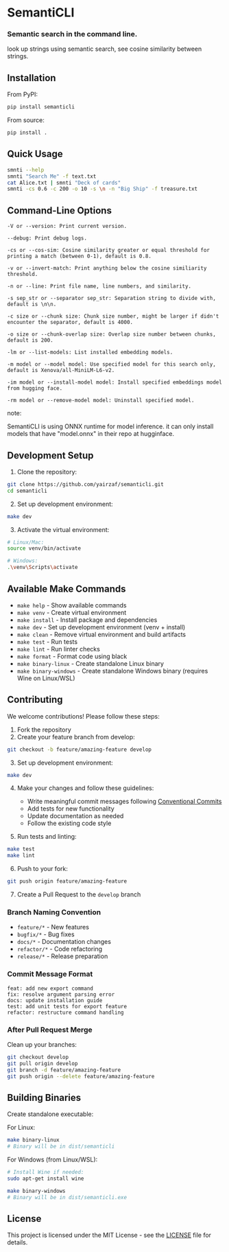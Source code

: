 # SemantiCLI

### Semantic search in the command line.
look up strings using semantic search, see cosine similarity between strings.

## Installation

From PyPI:
```bash
pip install semanticli
```

From source:
```bash
pip install .
```

## Quick Usage

```bash
smnti --help
smnti "Search Me" -f text.txt
cat Alice.txt | smnti "Deck of cards"
smnti -cs 0.6 -c 200 -o 10 -s \n -n "Big Ship" -f treasure.txt
```
## Command-Line Options
```
-V or --version: Print current version.

--debug: Print debug logs.

-cs or --cos-sim: Cosine similarity greater or equal threshold for printing a match (between 0-1), default is 0.8.

-v or --invert-match: Print anything below the cosine similiarity threshold.

-n or --line: Print file name, line numbers, and similarity.

-s sep_str or --separator sep_str: Separation string to divide with, default is \n\n.

-c size or --chunk size: Chunk size number, might be larger if didn't encounter the separator, default is 4000.

-o size or --chunk-overlap size: Overlap size number between chunks, default is 200.

-lm or --list-models: List installed embedding models.

-m model or --model model: Use specified model for this search only, default is Xenova/all-MiniLM-L6-v2.

-im model or --install-model model: Install specified embeddings model from hugging face.

-rm model or --remove-model model: Uninstall specified model.
```
note:

SemantiCLI is using ONNX runtime for model inference. it can only install models that have "model.onnx" in their repo at hugginface.
## Development Setup

1. Clone the repository:
```bash
git clone https://github.com/yairzaf/semanticli.git
cd semanticli
```

2. Set up development environment:
```bash
make dev
```

3. Activate the virtual environment:
```bash
# Linux/Mac:
source venv/bin/activate

# Windows:
.\venv\Scripts\activate
```

## Available Make Commands

- `make help` - Show available commands
- `make venv` - Create virtual environment
- `make install` - Install package and dependencies
- `make dev` - Set up development environment (venv + install)
- `make clean` - Remove virtual environment and build artifacts
- `make test` - Run tests
- `make lint` - Run linter checks
- `make format` - Format code using black
- `make binary-linux` - Create standalone Linux binary
- `make binary-windows` - Create standalone Windows binary (requires Wine on Linux/WSL)

## Contributing

We welcome contributions! Please follow these steps:

1. Fork the repository
2. Create your feature branch from develop:
```bash
git checkout -b feature/amazing-feature develop
```

3. Set up development environment:
```bash
make dev
```

4. Make your changes and follow these guidelines:
   - Write meaningful commit messages following [Conventional Commits](https://www.conventionalcommits.org/)
   - Add tests for new functionality
   - Update documentation as needed
   - Follow the existing code style

5. Run tests and linting:
```bash
make test
make lint
```

6. Push to your fork:
```bash
git push origin feature/amazing-feature
```

7. Create a Pull Request to the `develop` branch

### Branch Naming Convention

- `feature/*` - New features
- `bugfix/*` - Bug fixes
- `docs/*` - Documentation changes
- `refactor/*` - Code refactoring
- `release/*` - Release preparation

### Commit Message Format

```
feat: add new export command
fix: resolve argument parsing error
docs: update installation guide
test: add unit tests for export feature
refactor: restructure command handling
```

### After Pull Request Merge

Clean up your branches:
```bash
git checkout develop
git pull origin develop
git branch -d feature/amazing-feature
git push origin --delete feature/amazing-feature
```

## Building Binaries

Create standalone executable:

For Linux:
```bash
make binary-linux
# Binary will be in dist/semanticli
```

For Windows (from Linux/WSL):
```bash
# Install Wine if needed:
sudo apt-get install wine

make binary-windows
# Binary will be in dist/semanticli.exe
```

## License

This project is licensed under the MIT License - see the [LICENSE](LICENSE) file for details.

<!-- ## Features

- Modular command system
- Logging with debug mode
- Unit tests
- No external dependencies
- Cross-platform binary building -->